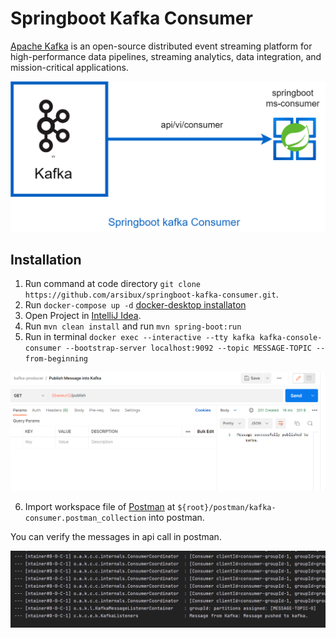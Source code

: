 # Springboot Kafka Consumer

[Apache Kafka](https://kafka.apache.org/) is an open-source distributed event streaming platform for high-performance
data pipelines, streaming analytics, data integration, and mission-critical applications.

![kafka consumer service](https://github.com/arsibux/springboot-kafka-consumer/blob/main/draw_io/kafka-consumer.drawio.png "kafka consumer service")

## Installation

1. Run command at code directory `git clone https://github.com/arsibux/springboot-kafka-consumer.git`.
2. Run `docker-compose up -d` [docker-desktop installaton](https://docs.docker.com/desktop/)
3. Open Project in [IntelliJ Idea](https://www.jetbrains.com/idea/download/).
4. Run `mvn clean install` and run `mvn spring-boot:run`
5. Run in
   terminal `docker exec --interactive --tty kafka kafka-console-consumer --bootstrap-server localhost:9092 --topic MESSAGE-TOPIC --from-beginning`

![postman-api-call](https://github.com/arsibux/springboot-kafka-consumer/blob/main/docs/img/postman-api-call.png "postman-api-call")

6. Import workspace file of [Postman](https://www.postman.com/downloads/)
   at `${root}/postman/kafka-consumer.postman_collection` into postman.

You can verify the messages in api call in postman.

![terminal](https://github.com/arsibux/springboot-kafka-consumer/blob/main/docs/img/verify.png "terminal")

